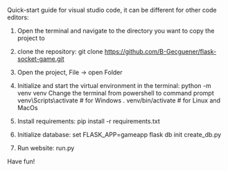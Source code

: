 Quick-start guide for visual studio code, it can be different for other code editors:

1. Open the terminal and navigate to the directory you want to copy the project to
2. clone the repository:
   git clone https://github.com/B-Gecguener/flask-socket-game.git

3. Open the project, File -> open Folder

4. Initialize and start the virtual environment in the terminal:
   python -m venv venv
   Change the terminal from powershell to command prompt
   venv\Scripts\activate  # for Windows
   . venv/bin/activate    # for Linux and MacOs

5. Install requirements:
   pip install -r requirements.txt

6. Initialize database:
   set FLASK_APP=gameapp 
   flask db init
   create_db.py

7. Run website:
   run.py

Have fun!

